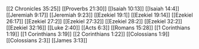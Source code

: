 [[2 Chronicles 35:25]]
[[Proverbs 21:30]]
[[Isaiah 10:13]]
[[Isaiah 14:4]]
[[Jeremiah 9:17]]
[[Jeremiah 9:23]]
[[Ezekiel 19:1]]
[[Ezekiel 19:14]]
[[Ezekiel 26:17]]
[[Ezekiel 27:2]]
[[Ezekiel 27:32]]
[[Ezekiel 28:2]]
[[Ezekiel 32:2]]
[[Ezekiel 32:16]]
[[Luke 2:40]]
[[Acts 6:3]]
[[Romans 15:28]]
[[1 Corinthians 1:19]]
[[1 Corinthians 3:19]]
[[2 Corinthians 1:22]]
[[Colossians 1:9]]
[[Colossians 2:3]]
[[James 3:13]]
